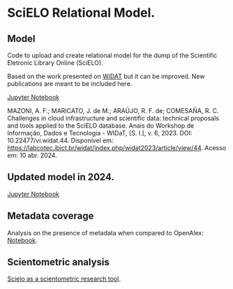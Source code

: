 # SciELO Relational Model.

## Model
Code to upload and create relational model for the dump of the Scientific Eletronic Library Online (SciELO).

Based on the work presented on [WiDAT](https://labcotec.ibict.br/widat/index.php/widat2023/article/view/44) but it can be improved. New publications are meant to be included here.

[Jupyter Notebook](https://github.com/insyspo/scielo/blob/main/SciELO_relational_model_reference.ipynb)

MAZONI, A. F.; MARICATO, J. de M.; ARAÚJO, R. F. de; COMESAÑA, R. C. Challenges in cloud infrastructure and scientific data: technical proposals and tools applied to the SciELO database. Anais do Workshop de Informação, Dados e Tecnologia - WIDaT, [S. l.], v. 6, 2023. DOI: 10.22477/vi.widat.44. Disponível em: https://labcotec.ibict.br/widat/index.php/widat2023/article/view/44. Acesso em: 10 abr. 2024.

## Updated model in 2024.

[Jupyter Notebook](https://github.com/insyspo/scielo/blob/main/SciELO_relational_model_2024.ipynb)

## Metadata coverage

Analysis on the presence of metadata when compared to OpenAlex: [Notebook](https://github.com/insyspo/scielo/blob/main/SciELO_metrics_2024.ipynb).

## Scientometric analysis

[Scielo as a scientometric research tool](https://github.com/insyspo/scielo/blob/main/SciELO_as_a_Scientometric_research_tool_presentation.ipynb).
